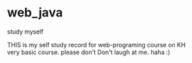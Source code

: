 # web_java
 study myself

THIS is my self study record for web-programing course on KH <br>
very basic course. please don't Don't laugh at me. haha :) 